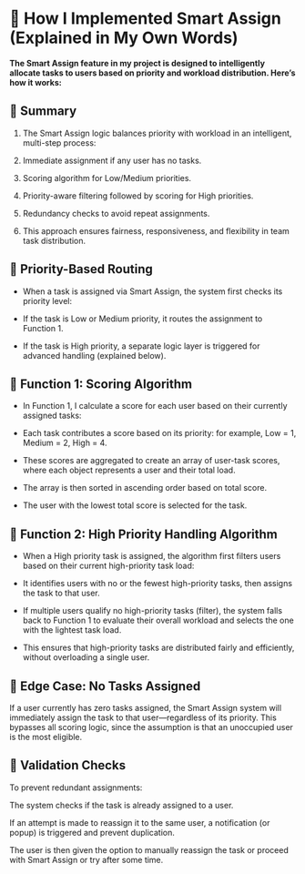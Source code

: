 # 🧠 How I Implemented Smart Assign (Explained in My Own Words)

**The Smart Assign feature in my project is designed to intelligently allocate tasks to users based on priority and workload distribution. Here’s how it works:**

## 🔹 Summary
1. The Smart Assign logic balances priority with workload in an intelligent, multi-step process:

1. Immediate assignment if any user has no tasks.

1. Scoring algorithm for Low/Medium priorities.

1. Priority-aware filtering followed by scoring for High priorities.

1. Redundancy checks to avoid repeat assignments.

1. This approach ensures fairness, responsiveness, and flexibility in team task distribution.

## 🔹 Priority-Based Routing
- When a task is assigned via Smart Assign, the system first checks its priority level:

- If the task is Low or Medium priority, it routes the assignment to Function 1.

- If the task is High priority, a separate logic layer is triggered for advanced handling (explained below).

## 🔹 Function 1: Scoring Algorithm
- In Function 1, I calculate a score for each user based on their currently assigned tasks:

- Each task contributes a score based on its priority: for example, Low = 1, Medium = 2, High = 4.

- These scores are aggregated to create an array of user-task scores, where each object represents a user and their total load.

- The array is then sorted in ascending order based on total score.

- The user with the lowest total score is selected for the task.

## 🔹  Function 2: High Priority Handling Algorithm
- When a High priority task is assigned, the algorithm first filters users based on their current high-priority task load:

- It identifies users with no or the fewest high-priority tasks, then assigns the task to that user.

- If multiple users qualify no high-priority tasks (filter), the system falls back to Function 1 to evaluate their overall workload and selects the one with the lightest task load.

- This ensures that high-priority tasks are distributed fairly and efficiently, without overloading a single user.

## 🔹 Edge Case: No Tasks Assigned 
If a user currently has zero tasks assigned, the Smart Assign system will immediately assign the task to that user—regardless of its priority. This bypasses all scoring logic, since the assumption is that an unoccupied user is the most eligible.

## 🔹 Validation Checks
To prevent redundant assignments:

The system checks if the task is already assigned to a user.

If an attempt is made to reassign it to the same user, a notification (or popup) is triggered and prevent duplication.

The user is then given the option to manually reassign the task or proceed with Smart Assign or try after some time.
